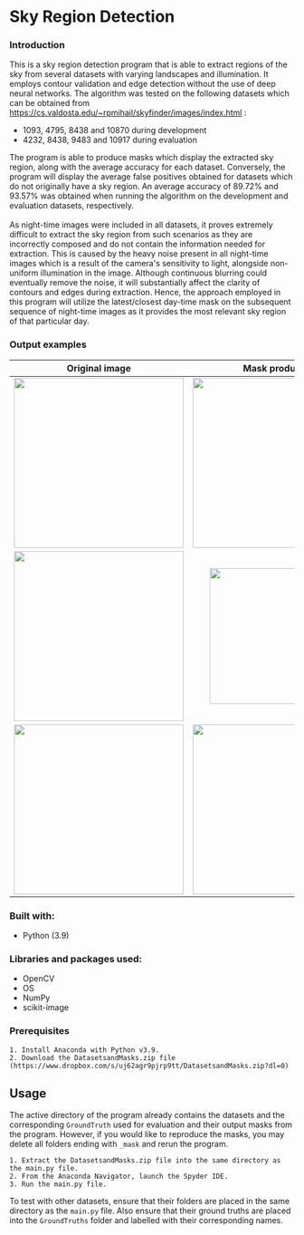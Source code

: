 # Sky Region Detection

### Introduction

This is a sky region detection program that is able to extract regions of the sky from several datasets with varying landscapes and illumination. It employs contour validation and edge detection without the use of deep neural networks. The algorithm was tested on the following datasets which can be obtained from https://cs.valdosta.edu/~rpmihail/skyfinder/images/index.html :

- 1093, 4795, 8438 and 10870 during development
- 4232, 8438, 9483 and 10917 during evaluation

The program is able to produce masks which display the extracted sky region, along with the average accuracy for each dataset. Conversely, the program will display the average false positives obtained for datasets which do not originally have a sky region. An average accuracy of 89.72% and 93.57% was obtained when running the algorithm on the development and evaluation datasets, respectively.
<br/><br/>
As night-time images were included in all datasets, it proves extremely difficult to extract the sky region from such scenarios as they are incorrectly composed and do not contain the information needed for extraction. This is caused by the heavy noise present in all night-time images which is a result of the camera's sensitivity to light, alongside non-uniform illumination in the image. Although continuous blurring could eventually remove the noise, it will substantially affect the clarity of contours and edges during extraction. Hence, the approach employed in this program will utilize the latest/closest day-time mask on the subsequent sequence of night-time images as it provides the most relevant sky region of that particular day.

### Output examples

|                                                        Original image                                                        |                                                        Mask produced                                                         |                                                         Ground truth                                                         |
| :--------------------------------------------------------------------------------------------------------------------------: | :--------------------------------------------------------------------------------------------------------------------------: | :--------------------------------------------------------------------------------------------------------------------------: |
| <img src="https://user-images.githubusercontent.com/73222559/177741630-469aeb42-eb68-44cc-9cff-9af61f3cad67.jpg" width=300/> | <img src="https://user-images.githubusercontent.com/73222559/177741658-71d57442-f56f-4663-a4e7-033cded4a564.png" width=300/> | <img src="https://user-images.githubusercontent.com/73222559/177741682-d6508cd3-dc35-44a9-a47e-cffd0577e20a.png" width=300/> |
| <img src="https://user-images.githubusercontent.com/73222559/177740578-9668070d-2952-4d69-95fa-d8552788923b.jpg" width=300/> | <img src="https://user-images.githubusercontent.com/73222559/177740977-3fcbfbd7-790b-45bb-9de8-e29e7afe2904.png" width=240/> | <img src="https://user-images.githubusercontent.com/73222559/177741300-c5cf1bb1-239f-46ef-a002-67b74b84bb56.png" width=300/> |
| <img src="https://user-images.githubusercontent.com/73222559/177742162-e2534471-7a01-4388-ba77-3e2504fd516f.jpg" width=300/> | <img src="https://user-images.githubusercontent.com/73222559/177742471-6f7c4299-884b-446a-b0cc-e5b63aae4c67.png" width=300/> | <img src="https://user-images.githubusercontent.com/73222559/177742196-7cfd1705-61ed-4e3c-b4f3-acbb0f4fb0f6.png" width=300/> |

### Built with:

- Python (3.9)

### Libraries and packages used:

- OpenCV
- OS
- NumPy
- scikit-image

### Prerequisites

```
1. Install Anaconda with Python v3.9.
2. Download the DatasetsandMasks.zip file (https://www.dropbox.com/s/uj62agr9pjrp9tt/DatasetsandMasks.zip?dl=0)
```

## Usage

The active directory of the program already contains the datasets and the corresponding `GroundTruth` used for evaluation and their output masks from the program. However, if you would like to reproduce the masks, you may delete all folders ending with `_mask` and rerun the program.

```
1. Extract the DatasetsandMasks.zip file into the same directory as the main.py file.
2. From the Anaconda Navigator, launch the Spyder IDE.
3. Run the main.py file.
```

To test with other datasets, ensure that their folders are placed in the same directory as the `main.py` file. Also ensure that their ground truths are placed into the `GroundTruths` folder and labelled with their corresponding names.
